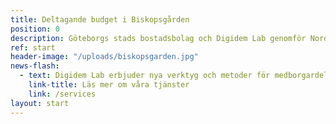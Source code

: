 ```yaml
---
title: Deltagande budget i Biskopsgården
position: 0
description: Göteborgs stads bostadsbolag och Digidem Lab genomför Nordens första deltagande boendebudget i Norra Biskopsgården i Göteborg. Mer information kommer snart!
ref: start
header-image: "/uploads/biskopsgarden.jpg"
news-flash:
  - text: Digidem Lab erbjuder nya verktyg och metoder för medborgardeltagande. Vi hjälper er med processdesign av deltagandeprocesser, installation och utbildning i digitala plattformar för deltagande och erbjuder workshops och föreläsningar.
    link-title: Läs mer om våra tjänster
    link: /services
layout: start
---
```

